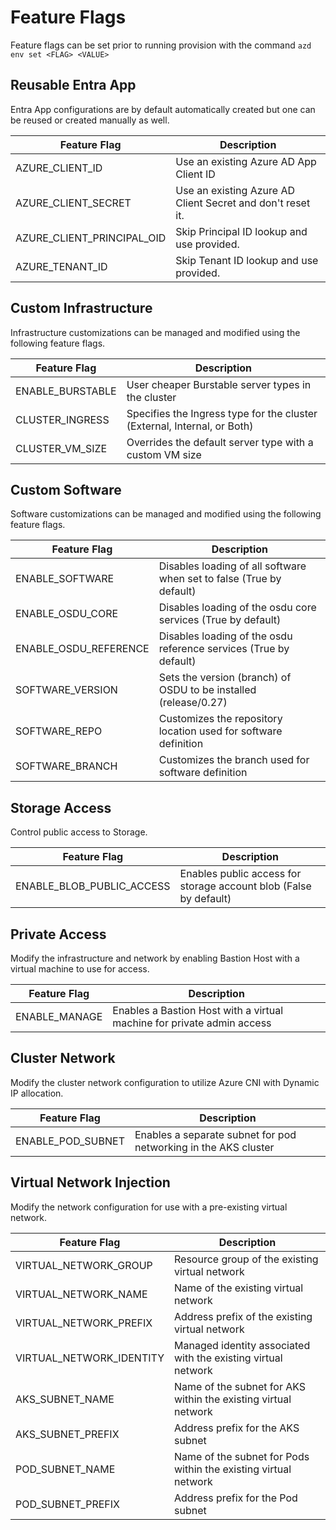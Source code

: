# Feature Flags

Feature flags can be set prior to running provision with the command `azd env set <FLAG> <VALUE>`

## Reusable Entra App

Entra App configurations are by default automatically created but one can be reused or created manually as well.

| Feature Flag              | Description                                                                 |
|---------------------------|-----------------------------------------------------------------------------|
| AZURE_CLIENT_ID           | Use an existing Azure AD App Client ID                                      |
| AZURE_CLIENT_SECRET       | Use an existing Azure AD Client Secret and don't reset it.                  |
| AZURE_CLIENT_PRINCIPAL_OID| Skip Principal ID lookup and use provided.                                  |
| AZURE_TENANT_ID           | Skip Tenant ID lookup and use provided.                                     |

## Custom Infrastructure

Infrastructure customizations can be managed and modified using the following feature flags.

| Feature Flag              | Description                                                                 |
|---------------------------|-----------------------------------------------------------------------------|
| ENABLE_BURSTABLE          | User cheaper Burstable server types in the cluster                          |
| CLUSTER_INGRESS           | Specifies the Ingress type for the cluster (External, Internal, or Both)    |
| CLUSTER_VM_SIZE           | Overrides the default server type with a custom VM size                     |


## Custom Software

Software customizations can be managed and modified using the following feature flags.

| Feature Flag              | Description                                                                 |
|---------------------------|-----------------------------------------------------------------------------|
| ENABLE_SOFTWARE           | Disables loading of all software when set to false (True by default)        |
| ENABLE_OSDU_CORE          | Disables loading of the osdu core services (True by default)                |
| ENABLE_OSDU_REFERENCE     | Disables loading of the osdu reference services (True by default)           |
| SOFTWARE_VERSION          | Sets the version (branch) of OSDU to be installed (release/0.27)            |
| SOFTWARE_REPO             | Customizes the repository location used for software definition             |
| SOFTWARE_BRANCH           | Customizes the branch used for software definition                          |


## Storage Access

Control public access to Storage.

| Feature Flag              | Description                                                                 |
|---------------------------|-----------------------------------------------------------------------------|
| ENABLE_BLOB_PUBLIC_ACCESS | Enables public access for storage account blob (False by default)           |


## Private Access

Modify the infrastructure and network by enabling Bastion Host with a virtual machine to use for access.

| Feature Flag              | Description                                                                 |
|---------------------------|-----------------------------------------------------------------------------|
| ENABLE_MANAGE             | Enables a Bastion Host with a virtual machine for private admin access      |


## Cluster Network

Modify the cluster network configuration to utilize Azure CNI with Dynamic IP allocation.

| Feature Flag              | Description                                                                 |
|---------------------------|-----------------------------------------------------------------------------|
| ENABLE_POD_SUBNET         | Enables a separate subnet for pod networking in the AKS cluster             |


## Virtual Network Injection

Modify the network configuration for use with a pre-existing virtual network.

| Feature Flag              | Description                                                                 |
|---------------------------|-----------------------------------------------------------------------------|
| VIRTUAL_NETWORK_GROUP     | Resource group of the existing virtual network                               |
| VIRTUAL_NETWORK_NAME      | Name of the existing virtual network                                         |
| VIRTUAL_NETWORK_PREFIX    | Address prefix of the existing virtual network                               |
| VIRTUAL_NETWORK_IDENTITY  | Managed identity associated with the existing virtual network                |
| AKS_SUBNET_NAME           | Name of the subnet for AKS within the existing virtual network               |
| AKS_SUBNET_PREFIX         | Address prefix for the AKS subnet                                            |
| POD_SUBNET_NAME           | Name of the subnet for Pods within the existing virtual network              |
| POD_SUBNET_PREFIX         | Address prefix for the Pod subnet                                            |

